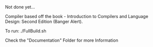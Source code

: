 Not done yet...

Compiler based off the book - Introduction to Compilers and Language Design: Second Edition (Banger Alert).

To run: 
./FullBuild.sh

Check the "Documentation" Folder for more Information
